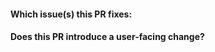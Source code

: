 <!--
    - Please give your PR a title in the form "area: short description".  For example "tsdb: reduce disk usage by 95%"

    - Please sign CNCF's Developer Certificate of Origin and sign-off your commits by adding the -s / --signoff flag to `git commit`. See https://github.com/apps/dco for more information.

    - If the PR adds or changes a behaviour or fixes a bug of an exported API it would need a unit/e2e test.

    - Where possible use only exported APIs for tests to simplify the review and make it as close as possible to an actual library usage.

    - Performance improvements would need a benchmark test to prove it.

    - All exposed objects should have a comment.

    - All comments should start with a capital letter and end with a full stop.
 -->

#### Which issue(s) this PR fixes:
<!--
*Automatically closes linked issue when PR is merged.
Usage: `Fixes #<issue number>`, or `Fixes (paste link of issue)`.*
-->

#### Does this PR introduce a user-facing change?
<!--
If no, just write "NONE" in the release-note block below.
If yes, please provide a one-line release note in the `release-note` block below
-->
```release-note

```
